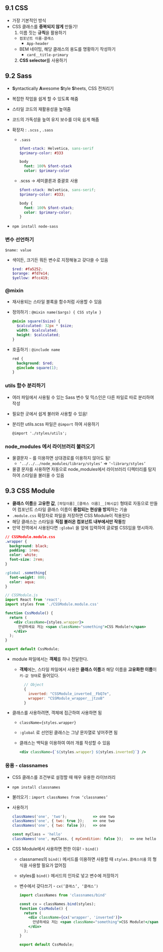 ## 9.1 CSS

- 가장 기본적인 방식
- CSS 클래스를 **중복되지 않게** 만들기!
  1. 이름 짓는 **규칙**을 활용하기
    - `컴포넌트 이름-클래스`
      - `App-header`
    - BEM 네이밍, 해당 클래스의 용도를 명황하기 작성하기
      - `card__title-primary`
  2. **CSS selector**를 사용하기

## 9.2 Sass

- **S**yntactically **A**wesome **S**tyle **S**heets, CSS 전처리기
- 복잡한 작업을 쉽게 할 수 있도록 해줌
- 스타일 코드의 재활용성을 높여줌
- 코드의 가독성을 높여 유지 보수를 더욱 쉽게 해줌
- 확장자 : `.scss` , `.sass`
  - `.sass`

      ```sass
      $font-stack: Helvetica, sans-serif
      $primary-color: #333
      
      body
        font: 100% $font-stack
        color: $primary-color
      ```

  - .scss → 세미콜론과 중괄호 사용

      ```scss
      $font-stack: Helvetica, sans-serif;
      $primary-color: #333;
      
      body {
        font: 100% $font-stack;
        color: $primary-color;
      }
      ```

- `npm install node-sass`

### 변수 선언하기

`$name: value`

- 색이든, 크기든 뭐든 변수로 지정해놓고 갖다쓸 수 있음

    ```scss
    $red: #fa5252;
    $orange: #fd7e14;
    $yellow: #fcc419;
    ```


### @mixin

- 재사용되는 스타일 블록을 함수처럼 사용할 수 있음
- 정의하기 : `@mixin name($args) { CSS style }`

    ```scss
    @mixin square($size) {
      $calculated: 32px * $size;
      width: $calculated;
      height: $calculated;
    }
    ```

- 호출하기 : `@include name`

    ```scss
    red {
      background: $red;
      @include square(1);
    }
    ```


### utils 함수 분리하기

- 여러 파일에서 사용될 수 있는 Sass 변수 및 믹스인은 다른 파일로 따로 분리하여 작성
- 필요한 곳에서 쉽게 불러와 사용할 수 있음!
- 분리한 utils.scss 파일은 `@import` 하여 사용하기

  `@import './styles/utils';`


### node_modules 에서 라이브러리 불러오기

- 물결문자 `~` 를 이용하면 상대경로를 이용하지 않아도 됨!
  - `‘../../../node_modules/library/styles’` ⇒ `‘~library/styles’`
- 물결 문자를 사용하면 자동으로 node_modules에서 라이브러리 디렉터리를 탐지하여 스타일을 불러올 수 있음


## 9.3 CSS Module

- **클래스 이름**을 **고유한 값**, `[파일이름]_[클래스 이름]__[해시값]` 형태로 자동으로 만들어 컴포넌트 스타일 클래스 이름이 **중첩되는 현상을 방지**하는 기술
- `.module.css` 확장자로 파일을 저장하면 CSS Module이 적용된다
- 해당 클래스는 스타일을 **직접 불러온 컴포넌트 내부에서만 작동**함
- 만약 전역에서 사용된다면 `:global` 을 앞에 입력하여 글로벌 CSS임을 명시하자.

```css
// CSSModule.module.css
.wrapper {
  background: black;
  padding: 1rem;
  color: white;
  font-size: 2rem;
}

:global .something{
  font-weight: 800;
  color: aqua;
}
```

```jsx
// CSSModule.js
import React from 'react';
import styles from './CSSModule.module.css'

function CssModule() {
  return (
    <div className={styles.wrapper}>
      안녕하세요 저는 <span className="something">CSS Module!</span>
    </div>
  );
}

export default CssModule;
```

- module 파일에서는 **객체**를 하나 전달한다.
  - **객체**에는, 스타일 파일에서 사용한 **클래스 이름**과 해당 이름을 **고유화한 이름**이 `키-값 형태`로 들어있다.

    ```jsx
      // Object
      {
        inverted: "CSSModule_inverted__FbQ7e",
        wrapper: "CSSModule_wrapper__jtzoB"
      }
    ```
- 클래스를 사용하려면, 객체에 접근하여 사용하면 됨
  - `className={styles.wrapper}`
  - `:global` 로 선언된 클래스는 그냥 문자열로 넣어주면 됨
  - 클래스는 백틱을 이용하여 여러 개를 작성할 수 있음

      ```jsx
      <div className={`${styles.wrapper} ${styles.inverted}`} />
      ```
### 응용 - classnames

- CSS 클래스를 조건부로 설정할 때 매우 유용한 라이브러리
- `npm install classnames`
- 불러오기 : `import classNames from ‘classnames’`
- 사용하기

    ```jsx
    classNames('one', 'two');            => one two
    classNames('one', { two: true });    => one two
    classNames('one', { two: false });   => one
    
    const myClass = 'hello'
    classNames('one', myClass, { myCondition: false });   => one hello
    ```

- CSS Module에서 사용하면 편한 이유! - `bind()`
  - classnames의 `bind()` 메서드를 이용하면 사용할 때 `styles.클래스이름` 의 형식을 사용할 필요가 없어짐
  - styles를 `bind()` 메서드의 인자로 넣고 변수에 저장하기
  - 변수에서 갖다쓰기 - `cx(’클래스’, ‘클래스’)`

      ```jsx
      import classNames from 'classnames/bind'
      
      const cx = classNames.bind(styles);
      function CssModule() {
        return (
          <div className={cx('wrapper', 'inverted')}>
            안녕하세요 저는 <span className="something">CSS Module!</span>
          </div>
        );
      }
      
      export default CssModule;
      ```